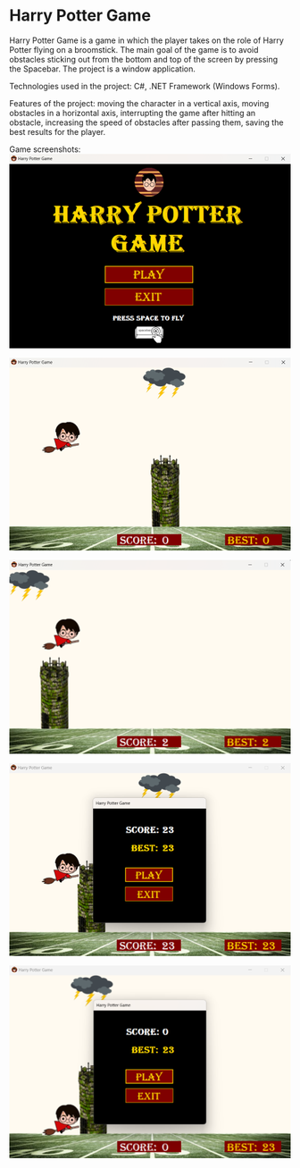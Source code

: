 # Harry Potter Game
Harry Potter Game is a game in which the player takes on the role of Harry Potter flying on a broomstick. The main goal of the game is to avoid obstacles sticking out from the bottom and top of the screen by pressing the Spacebar. The project is a window application.

Technologies used in the project: C#, .NET Framework (Windows Forms).

Features of the project: moving the character in a vertical axis, moving obstacles in a horizontal axis, interrupting the game after hitting an obstacle, increasing the speed of obstacles after passing them, saving the best results for the player.

Game screenshots:
![Start Window](https://github.com/karoldziadkowiec/Harry-Potter-Game/blob/master/photos/1.png)

![Start Window](https://github.com/karoldziadkowiec/Harry-Potter-Game/blob/master/photos/2.png)

![Start Window](https://github.com/karoldziadkowiec/Harry-Potter-Game/blob/master/photos/3.png)

![Start Window](https://github.com/karoldziadkowiec/Harry-Potter-Game/blob/master/photos/4.png)

![Start Window](https://github.com/karoldziadkowiec/Harry-Potter-Game/blob/master/photos/5.png)
